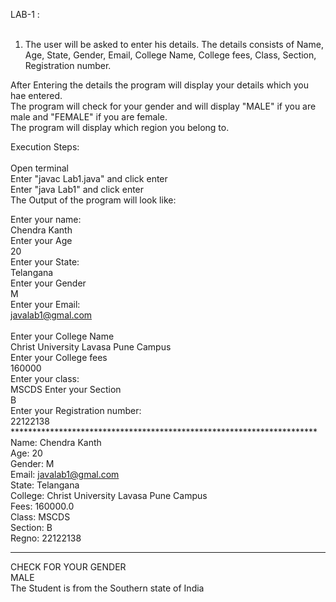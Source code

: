 LAB-1 :<br>
<br>
1. The user will be asked to enter his details. The details consists of Name, Age, State, Gender, Email, College Name, College fees, Class, Section, Registration number.<br>

After Entering the details the program will display your details which you hae entered. <br>
The program will check for your gender and will display "MALE" if you are male and "FEMALE" if you are female.<br>
The program will display which region you belong to.<br>

Execution Steps: <br>
<br>
Open terminal<br>
Enter "javac Lab1.java" and click enter<br>
Enter "java Lab1" and click enter<br>
The Output of the program will look like:<br>

Enter your name:<br>
Chendra Kanth<br>
Enter your Age<br>
20<br>
Enter your State:<br>
Telangana<br>
Enter your Gender<br>
M<br>
Enter your Email:<br>
javalab1@gmal.com  <br>              
Enter your College Name<br>
Christ University Lavasa Pune Campus<br>
Enter your College fees<br>
160000<br>
Enter your class:<br>
MSCDS
Enter your Section<br>
B<br>
Enter your Registration number:<br>
22122138<br>
**********************************************************************<br>
Name: Chendra Kanth<br>
Age: 20<br>
Gender: M<br>
Email: javalab1@gmal.com<br>
State: Telangana<br>
College: Christ University Lavasa Pune Campus<br>
Fees: 160000.0<br>
Class: MSCDS<br>
Section: B<br>
Regno: 22122138<br>
**********************************************************************
CHECK FOR YOUR GENDER<br>
MALE<br>
The Student is from the Southern state of India<br>